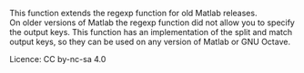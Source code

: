 This function extends the regexp function for old Matlab releases.  
On older versions of Matlab the regexp function did not allow you to specify the output keys. This function has an implementation of the split and match output keys, so they can be used on any version of Matlab or GNU Octave.

Licence: CC by-nc-sa 4.0